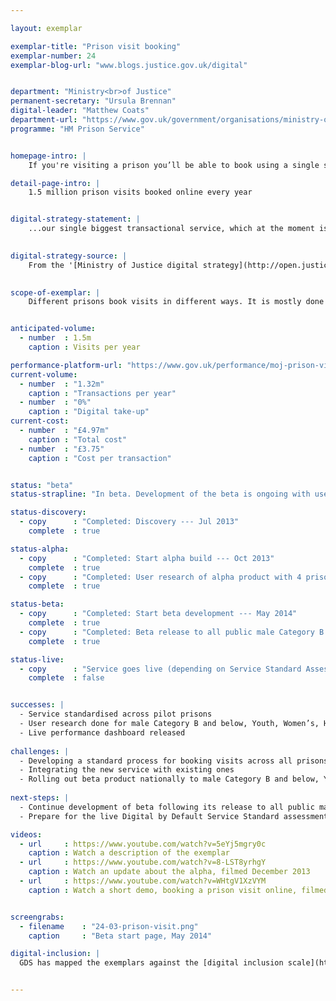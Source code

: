 ```yaml
---

layout: exemplar

exemplar-title: "Prison visit booking"
exemplar-number: 24
exemplar-blog-url: "www.blogs.justice.gov.uk/digital"


department: "Ministry<br>of Justice"
permanent-secretary: "Ursula Brennan"
digital-leader: "Matthew Coats"
department-url: "https://www.gov.uk/government/organisations/ministry-of-justice"
programme: "HM Prison Service"


homepage-intro: |
    If you're visiting a prison you’ll be able to book using a single service, offering a simpler, faster experience for families, friends and professionals

detail-page-intro: |
    1.5 million prison visits booked online every year


digital-strategy-statement: |
    ...our single biggest transactional service, which at the moment is a phone- or email-based, manual data entry system.

    
digital-strategy-source: |
    From the '[Ministry of Justice digital strategy](http://open.justice.gov.uk/digital-strategy/)' – December 2012
    

scope-of-exemplar: |
    Different prisons book visits in different ways. It is mostly done by phone or email and often requires family members to spend a long time getting through on the phone. A digital channel will cut administrative costs to the National Offender Management Service (NOMS) and make the process easier for families --- encouraging more to visit --- and more efficient for professional visitors.


anticipated-volume:
  - number  : 1.5m
    caption : Visits per year

performance-platform-url: "https://www.gov.uk/performance/moj-prison-visit-booking"
current-volume:
  - number  : "1.32m"
    caption : "Transactions per year"
  - number  : "0%"
    caption : "Digital take-up"
current-cost:
  - number  : "£4.97m"
    caption : "Total cost"
  - number  : "£3.75"
    caption : "Cost per transaction"


status: "beta"
status-strapline: "In beta. Development of the beta is ongoing with user research of the prototype under way at more than 85 Category B prisons, including Youth and Women’s."

status-discovery:
  - copy      : "Completed: Discovery --- Jul 2013"
    complete  : true

status-alpha:
  - copy      : "Completed: Start alpha build --- Oct 2013"
    complete  : true
  - copy      : "Completed: User research of alpha product with 4 prisons --- Dec 2013 to Apr 2014"
    complete  : true

status-beta:
  - copy      : "Completed: Start beta development --- May 2014"
    complete  : true
  - copy      : "Completed: Beta release to all public male Category B and below, Youth and Women’s prisons in England and Wales --- Jun 2014"
    complete  : true

status-live:
  - copy      : "Service goes live (depending on Service Standard Assessment) --- Jul to Sep 2014"
    complete  : false


successes: |
  - Service standardised across pilot prisons
  - User research done for male Category B and below, Youth, Women’s, High Security Estate (Category A) and Contracted Out prisons 
  - Live performance dashboard released
  
challenges: |
  - Developing a standard process for booking visits across all prisons
  - Integrating the new service with existing ones
  - Rolling out beta product nationally to male Category B and below, Youth and Women’s prisons
  
next-steps: |
  - Continue development of beta following its release to all public male Category B and below, Youth and Women’s prisons in England and Wales
  - Prepare for the live Digital by Default Service Standard assessment

videos:
  - url     : https://www.youtube.com/watch?v=5eYj5mgry0c
    caption : Watch a description of the exemplar
  - url     : https://www.youtube.com/watch?v=8-LST8yrhgY
    caption : Watch an update about the alpha, filmed December 2013
  - url     : https://www.youtube.com/watch?v=WHtgV1XzVYM
    caption : Watch a short demo, booking a prison visit online, filmed January 2014


screengrabs:
  - filename    : "24-03-prison-visit.png"
    caption     : "Beta start page, May 2014"

digital-inclusion: |
  GDS has mapped the exemplars against the [digital inclusion scale](https://www.gov.uk/government/publications/government-digital-inclusion-strategy/government-digital-inclusion-strategy#measuring-digital-exclusion) to help show where these services may be difficult for some people to use. [See the rating for Prison Visit booking](https://www.gov.uk/government/publications/government-digital-inclusion-strategy/exemplar-services-and-identity-assurance-how-complex-they-are#prison-visit-booking)


---
```




